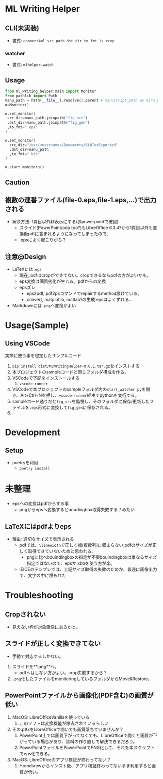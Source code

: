 # ML Writing Helper

## CLI(未実装)
- 書式: `convert4ml src_path dst_dir to_fmt is_crop`

### watcher
- 書式: `mlhelper.watch`

## Usage

```python
from ml_writing_helper.main import Monitor
from pathlib import Path
manu_path = Path(__file__).resolve().parent # manuscript_path as hiro_watcher
o=Monitor()

o.set_monitor(
 src_dir=manu_path.joinpath("fig_src")
 ,dst_dir=manu_path.joinpath("fig_gen")
 ,to_fmt=".eps"
)

o.set_monitor(
  src_dir="/usr/<username>/Documents/BibTexExported"
  ,dst_dir=manu_path
  ,to_fmt=".bib"
)

o.start_monitors()
```

## Caution

## 複数の連番ファイル(file-0.eps,file-1.eps,...)で出力される
- 解決方法: 1頁目以外非表示にする(@powerpointで確認)
  - スライド(PowerPoint/odp too?)もLibreOffice 6.3.4?から1頁目以外も変換後pdfに含まれるようになってしまったので、
  - .epsによく起こりがち？

## 注意@Design

- LaTeXには`.eps`
  - 現在, pdfはcropができてない。cropできるならpdfの方がよいかも。
  - eps変換は画質劣化が生じる。pdfからの変換
  - epsズレ
    - eps2pdf, pdf2psコマンドでrepairするmethod設けている。
    - convert, matplotlib, matlab?の生成.epsはよくずれる...
- Markdownには`.png`へ変換がよい

# Usage(Sample)

## Using VSCode
実際に使う事を想定したサンプルコード

1. `pip install dist/MLWritingHelper-0.0.1.tar.gz`をインストする
2. 本プロジェクトのsampleコードと同じフォルダ構成を作る。
3. VSCodeで下記をインストールする
    1. `vscode-runner`
4. VSCodeで本プロジェクトのsampleフォルダ内の`start_watcher.py`を開き、Alt+Ctrl+Nを押し、`vscode-runner`経由でpythonを実行する。
5. sampleコード通りだと`fig_src`を監視し、そのフォルダに保存/更新したファイルを`.eps`形式に変換して`fig_gen`に保存される。
6. 

# Development

## Setup

- poetryを利用
    - `poetry install`

# 未整理

- epsへの変換はpdfからする事
  - pngからepsへ変換するとboudingbox取得失敗する？みたい

## LaTeXにはpdfよりeps
- 理由: 適切なサイズで表示される
  - pdfでは、`\linewidth`で正しく幅(複数列)に収まらない,pdfのサイズが正しく取得できていないためと思われる。
    - pngに比べbouindingboxの指定が不要bouindingboxは単なるサイズ指定ではないので、epsか.xbbを使う方が楽。
  - IEICEのテンプレでは、上記サイズ取得の失敗のためか、普通に画像出力で、文字の中に埋もれた

# Troubleshooting

## **Cropされない**
- 見えない枠が対象画像にあるかと。

## スライドが正しく変換できてない
- 手動で対応するしかない。
1. スライドを**.png**へ。
   - pdfへはしない方がよい。crop失敗するから？
2. `.png`化したファイルをmonitoringしているフォルダからMove&Restore。

## PowerPointファイルから画像化(PDF含む)の画質が低い
1. MacOS: LibreOfficeVanillaを使っている
   1. このソフトは変換機能が除去されているらしい
2. その.pttxをLibreOfficeで開いても画質落ちていませんか？
   1. PowerPoint上では画質下がってなくても、LibreOfficeで開くと画質が下がっている場合があり、資料の作り直しで解決できるだろう。
   2. PowerPointファイルをPowerPointでPNG化して、それを本スクリプトでeps化できる。
3. MacOS: LibreOfficeのアプリ検証が終わってない？
   1. Homebrewからインスト後、アプリ検証終わってないまま利用すると画質が低い。